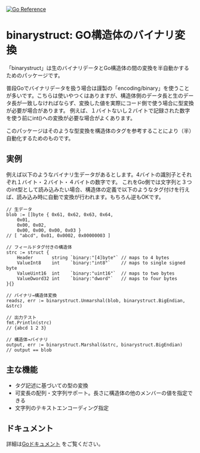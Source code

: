 [![Go Reference](https://pkg.go.dev/badge/github.com/mixcode/binarystruct.svg)](https://pkg.go.dev/github.com/mixcode/binarystruct)

# binarystruct: GO構造体のバイナリ変換

「binarystruct」は生のバイナリデータとGo構造体の間の変換を半自動かするためのパッケージです。

普段Goでバイナリデータを扱う場合は謹製の「encoding/binary」を使うことが多いです。こちらは使いやつくはありますが、構造体側のデータ長と生のデータ長が一致しなければならず、変換した値を実際にコード側で使う場合に型変換が必要が場合があります。
例えば、１バイトないし２バイトで記録された数字を使う前にint()への変換が必要な場合がよくあります。

このパッケージはそのような型変換を構造体のタグを参考することにより（半）自動化するためのものです。


## 実例

例えば以下のようなバイナリ生データがあるとします。4バイトの識別子とそれぞれ１バイト・２バイト・４バイトの数字です。
これをGo側では文字列と３つのint型として読み込みたい場合、構造体の定義で以下のようなタグ付けを行えば、読み込み時に自動で変換が行われます。もちろん逆もOKです。

```
// 生データ
blob := []byte { 0x61, 0x62, 0x63, 0x64,
	0x01,
	0x00, 0x02,
	0x00, 0x00, 0x00, 0x03 }
// [ "abcd", 0x01, 0x0002, 0x00000003 ]

// フィールドタグ付きの構造体
strc := struct {
	Header       string `binary:"[4]byte"` // maps to 4 bytes
	ValueInt8    int    `binary:"int8"`    // maps to single signed byte
	ValueUint16  int    `binary:"uint16"`  // maps to two bytes
	ValueDword32 int    `binary:"dword"`   // maps to four bytes
}{}

// バイナリ→構造体変換
readsz, err := binarystruct.Unmarshal(blob, binarystruct.BigEndian, &strc)

// 出力テスト
fmt.Println(strc)
// {abcd 1 2 3}

// 構造体→バイナリ
output, err := binarystruct.Marshal(&strc, binarystruct.BigEndian)
// output == blob

```

## 主な機能

* タグ記述に基づいての型の変換
* 可変長の配列・文字列サポート。長さに構造体の他のメンバーの値を指定できる
* 文字列のテキストエンコーディング指定

## ドキュメント
詳細は[Goドキュメント](https://pkg.go.dev/github.com/mixcode/binarystruct) をご覧ください。

